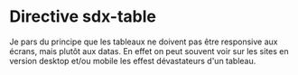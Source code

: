 Directive sdx-table
==

Je pars du principe que les tableaux ne doivent pas être responsive aux écrans, mais plutôt aux datas.
En effet on peut souvent voir sur les sites en  version desktop et/ou mobile les effest dévastateurs d'un tableau.
